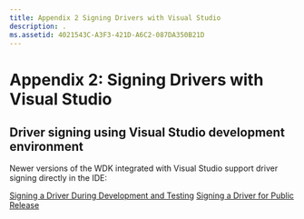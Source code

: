 ```yaml
---
title: Appendix 2 Signing Drivers with Visual Studio
description: .
ms.assetid: 4021543C-A3F3-421D-A6C2-087DA350B21D
---
```


# Appendix 2: Signing Drivers with Visual Studio


## Driver signing using Visual Studio development environment


Newer versions of the WDK integrated with Visual Studio support driver signing directly in the IDE:

[Signing a Driver During Development and Testing](https://msdn.microsoft.com/windows-drivers/develop/signing_a_driver_during_development_and_testing)
[Signing a Driver for Public Release](https://msdn.microsoft.com/windows-drivers/develop/signing_a_driver_for_public_release)
 

 





